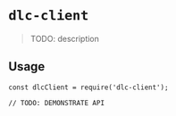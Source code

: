 # `dlc-client`

> TODO: description

## Usage

```
const dlcClient = require('dlc-client');

// TODO: DEMONSTRATE API
```
